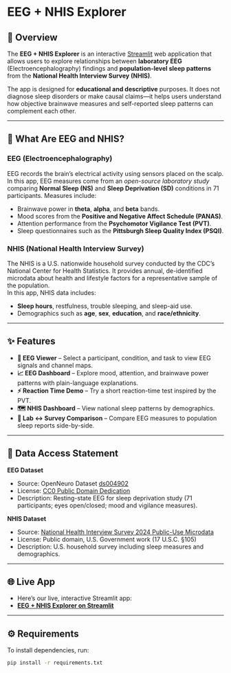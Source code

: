 # EEG + NHIS Explorer

## 📖 Overview
The **EEG + NHIS Explorer** is an interactive [Streamlit](https://streamlit.io/) web application that allows users to explore relationships between **laboratory EEG** (Electroencephalography) findings and **population-level sleep patterns** from the **National Health Interview Survey (NHIS)**.

The app is designed for **educational and descriptive** purposes. It does not diagnose sleep disorders or make causal claims—it helps users understand how objective brainwave measures and self-reported sleep patterns can complement each other.

---

## 🧠 What Are EEG and NHIS?

### EEG (Electroencephalography)
EEG records the brain’s electrical activity using sensors placed on the scalp.  
In this app, EEG measures come from an *open-source laboratory study* comparing **Normal Sleep (NS)** and **Sleep Deprivation (SD)** conditions in 71 participants. Measures include:
- Brainwave power in **theta**, **alpha**, and **beta** bands.
- Mood scores from the **Positive and Negative Affect Schedule (PANAS)**.
- Attention performance from the **Psychomotor Vigilance Test (PVT)**.
- Sleep questionnaires such as the **Pittsburgh Sleep Quality Index (PSQI)**.

### NHIS (National Health Interview Survey)
The NHIS is a U.S. nationwide household survey conducted by the CDC’s National Center for Health Statistics. It provides annual, de-identified microdata about health and lifestyle factors for a representative sample of the population.  
In this app, NHIS data includes:
- **Sleep hours**, restfulness, trouble sleeping, and sleep-aid use.
- Demographics such as **age**, **sex**, **education**, and **race/ethnicity**.

---

## ✨ Features
- **🧠 EEG Viewer** – Select a participant, condition, and task to view EEG signals and channel maps.
- **📈 EEG Dashboard** – Explore mood, attention, and brainwave power patterns with plain-language explanations.
- **⚡ Reaction Time Demo** – Try a short reaction-time test inspired by the PVT.
- **🗺️ NHIS Dashboard** – View national sleep patterns by demographics.
- **🔗 Lab ↔ Survey Comparison** – Compare EEG measures to population sleep reports side-by-side.

---

## 📂 Data Access Statement
**EEG Dataset**  
- Source: OpenNeuro Dataset [ds004902](https://openneuro.org/datasets/ds004902/versions/1.0.8)  
- License: [CC0 Public Domain Dedication](https://creativecommons.org/publicdomain/zero/1.0/)  
- Description: Resting-state EEG for sleep deprivation study (71 participants; eyes open/closed; mood and vigilance measures).  

**NHIS Dataset**  
- Source: [National Health Interview Survey 2024 Public-Use Microdata](https://www.cdc.gov/nchs/nhis/index.html)  
- License: Public domain, U.S. Government work (17 U.S.C. §105)  
- Description: U.S. household survey including sleep measures and demographics.

---
## 🌐 Live App

- Here’s our live, interactive Streamlit app:  
- [**EEG + NHIS Explorer on Streamlit**](https://eeg-nhis-app.streamlit.app/)
---

## ⚙️ Requirements
To install dependencies, run:
```bash
pip install -r requirements.txt


